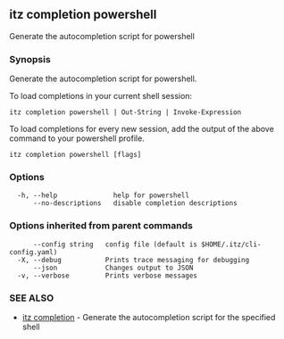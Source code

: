 ## itz completion powershell

Generate the autocompletion script for powershell

### Synopsis

Generate the autocompletion script for powershell.

To load completions in your current shell session:

	itz completion powershell | Out-String | Invoke-Expression

To load completions for every new session, add the output of the above command
to your powershell profile.


```
itz completion powershell [flags]
```

### Options

```
  -h, --help              help for powershell
      --no-descriptions   disable completion descriptions
```

### Options inherited from parent commands

```
      --config string   config file (default is $HOME/.itz/cli-config.yaml)
  -X, --debug           Prints trace messaging for debugging
      --json            Changes output to JSON
  -v, --verbose         Prints verbose messages
```

### SEE ALSO

* [itz completion](itz_completion.md)	 - Generate the autocompletion script for the specified shell

